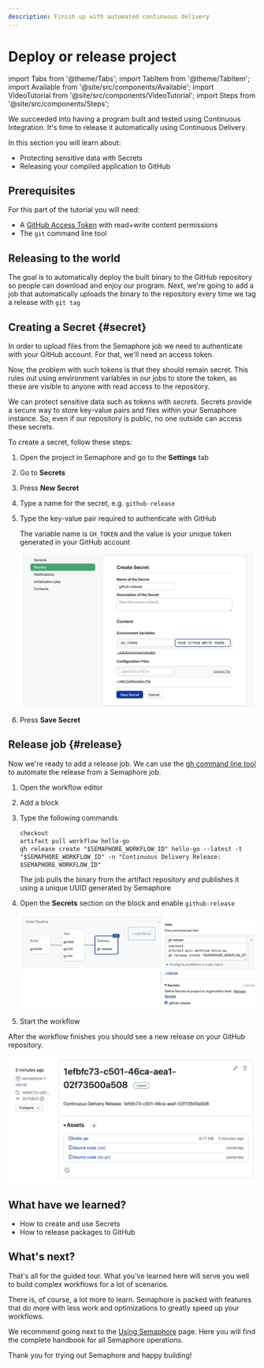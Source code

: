 ```yaml
---
description: Finish up with automated continuous delivery
---
```


# Deploy or release project

import Tabs from '@theme/Tabs';
import TabItem from '@theme/TabItem';
import Available from '@site/src/components/Available';
import VideoTutorial from '@site/src/components/VideoTutorial';
import Steps from '@site/src/components/Steps';

We succeeded into having a program built and tested using Continuous Integration. It's time to release it automatically using Continuous Delivery.

In this section you will learn about:

- Protecting sensitive data with Secrets
- Releasing your compiled application to GitHub

## Prerequisites

For this part of the tutorial you will need:

- A [GitHub Access Token](https://github.com/settings/tokens) with read+write content permissions
- The `git` command line tool

## Releasing to the world

The goal is to automatically deploy the built binary to the GitHub repository so people can download and enjoy our program. Next, we're going to add a job that automatically uploads the binary to the repository every time we tag a release with `git tag`

## Creating a Secret {#secret}

In order to upload files from the Semaphore job we need to authenticate with your GitHub account. For that, we'll need an access token.

Now, the problem with such tokens is that they should remain secret. This rules out using environment variables in our jobs to store the token, as these are visible to anyone with read access to the repository.

We can protect sensitive data such as tokens with *secrets*. Secrets provide a secure way to store key-value pairs and files within your Semaphore instance. So, even if our repository is public, no one outside can access these secrets.

To create a secret, follow these steps:

<Steps>

1. Open the project in Semaphore and go to the **Settings** tab
2. Go to **Secrets**
3. Press **New Secret**
4. Type a name for the secret, e.g. `github-release`
5. Type the key-value pair required to authenticate with GitHub

    The variable name is `GH_TOKEN` and the value is your unique token generated in your GitHub account

    ![Creating a secret](./img/create-secret.jpg)

6. Press **Save Secret**

</Steps>

## Release job {#release}

Now we're ready to add a release job. We can use the [gh command line tool](https://cli.github.com/) to automate the release from a Semaphore job.

<Steps>

1. Open the workflow editor
2. Add a block
3. Type the following commands

    ```shell title="Release job"
    checkout
    artifact pull workflow hello-go
    gh release create "$SEMAPHORE_WORKFLOW_ID" hello-go --latest -t "$SEMAPHORE_WORKFLOW_ID" -n "Continuous Delivery Release: $SEMAPHORE_WORKFLOW_ID"
    ```

    The job pulls the binary from the artifact repository and publishes it using a unique UUID generated by Semaphore

4. Open the **Secrets** section on the block and enable `github-release`

    ![Release job](./img/release-job-ci.jpg)

5. Start the workflow

</Steps>

After the workflow finishes you should see a new release on your GitHub repository.

![Released package](./img/release1.jpg)

## What have we learned?

- How to create and use Secrets
- How to release packages to GitHub

## What's next?

That's all for the guided tour. What you've learned here will serve you well to build complex workflows for a lot of scenarios.

There is, of course, a lot more to learn. Semaphore is packed with features that do more with less work and optimizations to greatly speed up your workflows.

We recommend going next to the [Using Semaphore](../../using-semaphore/workflows) page. Here you will find the complete handbook for all Semaphore operations.

Thank you for trying out Semaphore and happy building!
